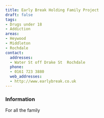 ```yaml
---
title: Early Break Holding Family Project
draft: false
tags:
- Drugs under 18
- Addiction
areas:
- Heywood
- Middleton
- Rochdale
contact:
  addresses:
  - Water St off Drake St  Rochdale
  phone:
  - 0161 723 3880
  web_addresses:
  - http://www.earlybreak.co.uk
---
```


### Information
For all the family

